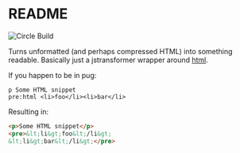 # README 

![Circle Build](https://circleci.com/gh/wspringer/jstransformer-html.png?circle-token=:circle-token)

Turns unformatted (and perhaps compressed HTML) into something readable. Basically just a jstransformer wrapper around [html](https://www.npmjs.com/package/html).

If you happen to be in pug:

```pug
p Some HTML snippet
pre:html <li>foo</li><li>bar</li>
```

Resulting in:

```html
<p>Some HTML snippet</p>
<pre>&lt;li&gt;foo&lt;/li&gt;
&lt;li&gt;bar&lt;/li&gt;</pre>
```